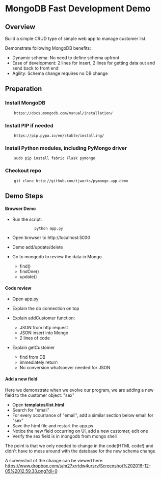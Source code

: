 # MongoDB Fast Development Demo 

## Overview

Build a simple CRUD type of simple web app to manage customer list. 

Demonstrate following MongoDB benefits:

- Dynamic schema: No need to define schema upfront
- Ease of development: 2 lines for insert, 2 lines for getting data out and send back to front end
- Agility: Schema change requires no DB change


## Preparation 

### Install MongoDB

		https://docs.mongodb.com/manual/installation/

### Install PIP if needed

		https://pip.pypa.io/en/stable/installing/

### Install Python modules, including PyMongo driver

		sudo pip install fabric Flask pymongo

### Checkout repo			

		git clone http://github.com/tjworks/pymongo-app-demo


## Demo Steps

#### Browser Demo 

- Run the script: 

 				python app.py

- Open browser to http://localhost:5000
- Demo add/update/delete
- Go to mongodb to review the data in Mongo
	- find()
	- findOne()
	- update()
 				
#### Code review

- Open app.py
- Explain the db connection on top
- Explain addCustomer function:
	- JSON from http request
	- JSON insert into Mongo
	- 2 lines of code

- Explain getCustomer
	- find from DB
	- immediately return
	- No conversion whatsoever needed for JSON 

#### Add a new field

Here we demonstrate when we evolve our program, we are adding a new field to the customer object: "sex"

- Open **templates/list.html**
- Search for "email"
- For every occurrance of "email", add a similar section below email for "sex"
- Save the html file and restart the app.py
- Notice the new field occurring on UI, add a new customer, edit one
- Verify the sex field is in mongodb from mongo shell

The point is that we only needed to change in the code(HTML code!) and didn't have to mess around with the database for the new schema change. 

A screenshot of the change can be viewed here: https://www.dropbox.com/s/m27xrrtdw4ursrv/Screenshot%202016-12-05%2012.59.33.png?dl=0

